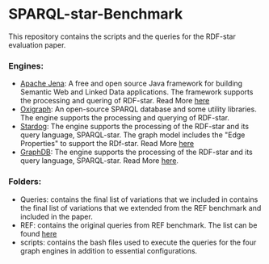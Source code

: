 # SPARQL-star-Benchmark

This repository contains the scripts and the queries for the RDF-star evaluation paper.

### Engines:
- [Apache Jena](https://jena.apache.org/): A free and open source Java framework for building Semantic Web and Linked Data applications. The framework supports the processing and quering of RDF-star. Read More [here](https://jena.apache.org/documentation/rdf-star/) 
- [Oxigraph](https://github.com/oxigraph): An open-source SPARQL database and some utility libraries. The engine supports the processing and querying of RDF-star.
- [Stardog](https://www.stardog.com/): The engine supports the processing of the RDF-star and its query language, SPARQL-star. The graph model includes the "Edge Properties" to support the RDf-star. Read More [here](https://docs.stardog.com/query-stardog/edge-properties)
- [GraphDB](https://graphdb.ontotext.com/): The engine supports the processing of the RDF-star and its query language, SPARQL-star. Read More [here](https://graphdb.ontotext.com/documentation/9.2/free/devhub/rdf-sparql-star.html).

### Folders: 
- Queries: contains the final list of variations that we included in contains the final list of variations that we extended from the REF benchmark and included in the paper. 
- REF: contains the original queries from REF benchmark. The list can be found [here](https://github.com/dgraux/RDFStarObservatory/tree/master/testSuits/REF-Benchmark/BKR)
- scripts: contains the bash files used to execute the queries for the four graph engines in addition to essential configurations.
